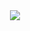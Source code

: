 <div align="center">
  <img src="https://capsule-render.vercel.app/api?type=venom&color=0:FF69B4,100:FA7000&height=300
    &section=header
    &text=Hellow%20SEOJIN%20World!
    &fontSize=70
    &stroke=FA7000"/>
</div>


